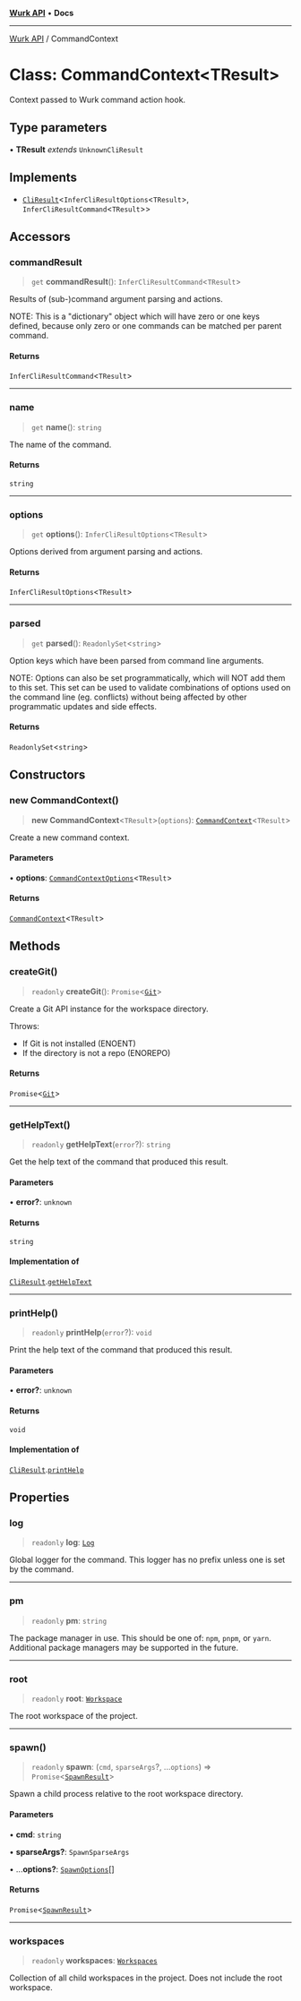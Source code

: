 [**Wurk API**](../README.md) • **Docs**

***

[Wurk API](../README.md) / CommandContext

# Class: CommandContext\<TResult\>

Context passed to Wurk command action hook.

## Type parameters

• **TResult** *extends* `UnknownCliResult`

## Implements

- [`CliResult`](../interfaces/CliResult.md)\<`InferCliResultOptions`\<`TResult`\>, `InferCliResultCommand`\<`TResult`\>\>

## Accessors

### commandResult

> `get` **commandResult**(): `InferCliResultCommand`\<`TResult`\>

Results of (sub-)command argument parsing and actions.

NOTE: This is a "dictionary" object which will have zero or one keys
defined, because only zero or one commands can be matched per parent
command.

#### Returns

`InferCliResultCommand`\<`TResult`\>

***

### name

> `get` **name**(): `string`

The name of the command.

#### Returns

`string`

***

### options

> `get` **options**(): `InferCliResultOptions`\<`TResult`\>

Options derived from argument parsing and actions.

#### Returns

`InferCliResultOptions`\<`TResult`\>

***

### parsed

> `get` **parsed**(): `ReadonlySet`\<`string`\>

Option keys which have been parsed from command line arguments.

NOTE: Options can also be set programmatically, which will NOT add them
to this set. This set can be used to validate combinations of options
used on the command line (eg. conflicts) without being affected by other
programmatic updates and side effects.

#### Returns

`ReadonlySet`\<`string`\>

## Constructors

### new CommandContext()

> **new CommandContext**\<`TResult`\>(`options`): [`CommandContext`](CommandContext.md)\<`TResult`\>

Create a new command context.

#### Parameters

• **options**: [`CommandContextOptions`](../interfaces/CommandContextOptions.md)\<`TResult`\>

#### Returns

[`CommandContext`](CommandContext.md)\<`TResult`\>

## Methods

### createGit()

> `readonly` **createGit**(): `Promise`\<[`Git`](Git.md)\>

Create a Git API instance for the workspace directory.

Throws:
- If Git is not installed (ENOENT)
- If the directory is not a repo (ENOREPO)

#### Returns

`Promise`\<[`Git`](Git.md)\>

***

### getHelpText()

> `readonly` **getHelpText**(`error`?): `string`

Get the help text of the command that produced this result.

#### Parameters

• **error?**: `unknown`

#### Returns

`string`

#### Implementation of

[`CliResult`](../interfaces/CliResult.md).[`getHelpText`](../interfaces/CliResult.md#gethelptext)

***

### printHelp()

> `readonly` **printHelp**(`error`?): `void`

Print the help text of the command that produced this result.

#### Parameters

• **error?**: `unknown`

#### Returns

`void`

#### Implementation of

[`CliResult`](../interfaces/CliResult.md).[`printHelp`](../interfaces/CliResult.md#printhelp)

## Properties

### log

> `readonly` **log**: [`Log`](Log.md)

Global logger for the command. This logger has no prefix unless one is
set by the command.

***

### pm

> `readonly` **pm**: `string`

The package manager in use. This should be one of: `npm`, `pnpm`, or
`yarn`. Additional package managers may be supported in the future.

***

### root

> `readonly` **root**: [`Workspace`](Workspace.md)

The root workspace of the project.

***

### spawn()

> `readonly` **spawn**: (`cmd`, `sparseArgs`?, ...`options`) => `Promise`\<[`SpawnResult`](../interfaces/SpawnResult.md)\>

Spawn a child process relative to the root workspace directory.

#### Parameters

• **cmd**: `string`

• **sparseArgs?**: `SpawnSparseArgs`

• ...**options?**: [`SpawnOptions`](../interfaces/SpawnOptions.md)[]

#### Returns

`Promise`\<[`SpawnResult`](../interfaces/SpawnResult.md)\>

***

### workspaces

> `readonly` **workspaces**: [`Workspaces`](Workspaces.md)

Collection of all child workspaces in the project. Does not include the
root workspace.
